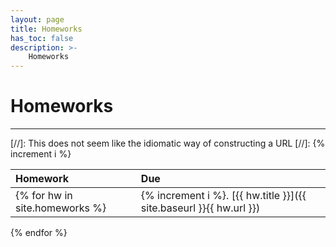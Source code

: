 ```yaml
---
layout: page
title: Homeworks
has_toc: false
description: >-
    Homeworks
---
```


# Homeworks

---

[//]: This does not seem like the idiomatic way of constructing a URL
[//]: {% increment i %}

| Homework       | Due |
|:--------------|:----|
{% for hw in site.homeworks %} | {% increment i %}. [{{  hw.title }}]({{ site.baseurl }}{{ hw.url }}) | {{ hw.due }} 
{% endfor %}

